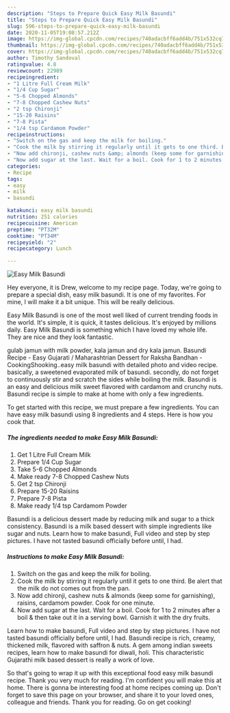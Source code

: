 ```yaml
---
description: "Steps to Prepare Quick Easy Milk Basundi"
title: "Steps to Prepare Quick Easy Milk Basundi"
slug: 596-steps-to-prepare-quick-easy-milk-basundi
date: 2020-11-05T19:08:57.212Z
image: https://img-global.cpcdn.com/recipes/740adacbff6add4b/751x532cq70/easy-milk-basundi-recipe-main-photo.jpg
thumbnail: https://img-global.cpcdn.com/recipes/740adacbff6add4b/751x532cq70/easy-milk-basundi-recipe-main-photo.jpg
cover: https://img-global.cpcdn.com/recipes/740adacbff6add4b/751x532cq70/easy-milk-basundi-recipe-main-photo.jpg
author: Timothy Sandoval
ratingvalue: 4.8
reviewcount: 22989
recipeingredient:
- "1 Litre Full Cream Milk"
- "1/4 Cup Sugar"
- "5-6 Chopped Almonds"
- "7-8 Chopped Cashew Nuts"
- "2 tsp Chironji"
- "15-20 Raisins"
- "7-8 Pista"
- "1/4 tsp Cardamom Powder"
recipeinstructions:
- "Switch on the gas and keep the milk for boiling."
- "Cook the milk by stirring it regularly until it gets to one third. Be alert that the milk do not comes out from the pan."
- "Now add chironji, cashew nuts &amp; almonds (keep some for garnishing), raisins, cardamom powder. Cook for one minute."
- "Now add sugar at the last. Wait for a boil. Cook for 1 to 2 minutes after a boil &amp; then take out it in a serving bowl. Garnish it with the dry fruits."
categories:
- Recipe
tags:
- easy
- milk
- basundi

katakunci: easy milk basundi 
nutrition: 251 calories
recipecuisine: American
preptime: "PT32M"
cooktime: "PT34M"
recipeyield: "2"
recipecategory: Lunch

---
```



![Easy Milk Basundi](https://img-global.cpcdn.com/recipes/740adacbff6add4b/751x532cq70/easy-milk-basundi-recipe-main-photo.jpg)

Hey everyone, it is Drew, welcome to my recipe page. Today, we're going to prepare a special dish, easy milk basundi. It is one of my favorites. For mine, I will make it a bit unique. This will be really delicious.

Easy Milk Basundi is one of the most well liked of current trending foods in the world. It's simple, it is quick, it tastes delicious. It's enjoyed by millions daily. Easy Milk Basundi is something which I have loved my whole life. They are nice and they look fantastic.

gulab jamun with milk powder, kala jamun and dry kala jamun. Basundi Recipe - Easy Gujarati / Maharashtrian Dessert for Raksha Bandhan - CookingShooking..easy milk basundi with detailed photo and video recipe. basically, a sweetened evaporated milk of basundi. secondly, do not forget to continuously stir and scratch the sides while boiling the milk. Basundi is an easy and delicious milk sweet flavored with cardamom and crunchy nuts. Basundi recipe is simple to make at home with only a few ingredients.


To get started with this recipe, we must prepare a few ingredients. You can have easy milk basundi using 8 ingredients and 4 steps. Here is how you cook that.

<!--inarticleads1-->

##### The ingredients needed to make Easy Milk Basundi:

1. Get 1 Litre Full Cream Milk
1. Prepare 1/4 Cup Sugar
1. Take 5-6 Chopped Almonds
1. Make ready 7-8 Chopped Cashew Nuts
1. Get 2 tsp Chironji
1. Prepare 15-20 Raisins
1. Prepare 7-8 Pista
1. Make ready 1/4 tsp Cardamom Powder


Basundi is a delicious dessert made by reducing milk and sugar to a thick consistency. Basundi is a milk based dessert with simple ingredients like sugar and nuts. Learn how to make basundi, Full video and step by step pictures. I have not tasted basundi officially before until, I had. 

<!--inarticleads2-->

##### Instructions to make Easy Milk Basundi:

1. Switch on the gas and keep the milk for boiling.
1. Cook the milk by stirring it regularly until it gets to one third. Be alert that the milk do not comes out from the pan.
1. Now add chironji, cashew nuts &amp; almonds (keep some for garnishing), raisins, cardamom powder. Cook for one minute.
1. Now add sugar at the last. Wait for a boil. Cook for 1 to 2 minutes after a boil &amp; then take out it in a serving bowl. Garnish it with the dry fruits.


Learn how to make basundi, Full video and step by step pictures. I have not tasted basundi officially before until, I had. Basundi recipe is rich, creamy, thickened milk, flavored with saffron &amp; nuts. A gem among indian sweets recipes, learn how to make basundi for diwali, holi. This characteristic Gujarathi milk based dessert is really a work of love. 

So that's going to wrap it up with this exceptional food easy milk basundi recipe. Thank you very much for reading. I'm confident you will make this at home. There is gonna be interesting food at home recipes coming up. Don't forget to save this page on your browser, and share it to your loved ones, colleague and friends. Thank you for reading. Go on get cooking!
